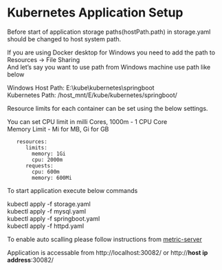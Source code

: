 # Kubernetes Application Setup  

Before start of application storage paths(hostPath.path) in storage.yaml should be changed to host system path.  

If you are using Docker desktop for Windows you need to add the path to Resources -> File Sharing  
And let’s say you want to use path from Windows machine use path like below  

Windows Host Path: E:\kube\kubernetes\springboot  
Kubernetes Path: /host_mnt/E/kube/kubernetes/springboot/  

Resource limits for each container can be set using the below settings.  

You can set CPU limit in milli Cores, 1000m - 1 CPU Core  
Memory Limit - Mi for MB, Gi for GB  

       resources:  
          limits:  
            memory: 1Gi  
            cpu: 2000m  
          requests:  
            cpu: 600m  
            memory: 600Mi  

			
To start application execute below commands  

kubectl apply -f storage.yaml  
kubectl apply -f mysql.yaml  
kubectl apply -f springboot.yaml  
kubectl apply -f httpd.yaml  


To enable auto scalling please follow instructions from [metric-server](https://github.com/karthiksurabathula/school/tree/master/kubernetes/metrics-server)

Application is accessable from http://localhost:30082/ or http://**host ip address**:30082/
